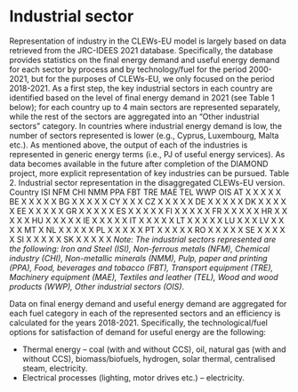 # Industrial sector
Representation of industry in the CLEWs-EU model is largely based on data retrieved from the JRC-IDEES 2021 database. Specifically, the database provides statistics on the final energy demand and useful energy demand for each sector by process and by technology/fuel for the period 2000-2021, but for the purposes of CLEWs-EU, we only focused on the period 2018-2021. As a first step, the key industrial sectors in each country are identified based on the level of final energy demand in 2021 (see Table 1 below); for each country up to 4 main sectors are represented separately, while the rest of the sectors are aggregated into an “Other industrial sectors” category. In countries where industrial energy demand is low, the number of sectors represented is lower (e.g., Cyprus, Luxembourg, Malta etc.). As mentioned above, the output of each of the industries is represented in generic energy terms (i.e., PJ of useful energy services). As data becomes available in the future after completion of the DIAMOND project, more explicit representation of key industries can be pursued.
Table 2. Industrial sector representation in the disaggregated CLEWs-EU version.
Country	ISI	NFM	CHI	NMM	PPA	FBT	TRE	MAE	TEL	WWP	OIS
AT	X		X	X	X						X
BE	X		X	X		X					X
BG		X	X	X		X					X
CY				X		X					X
CZ	X		X	X	X						X
DE	X		X	X	X						X
DK			X	X		X		X			X
EE					X	X		X		X	X
GR	X	X		X		X					X
ES	X		X	X		X					X
FI	X		X		X					X	X
FR			X	X	X	X					X
HR			X	X	X	X					X
HU			X	X		X		X			X
IE		X	X	X		X					X
IT	X		X	X				X			X
LT			X	X		X				X	X
LU	X			X							X
LV				X		X				X	X
MT											X
NL	X		X	X		X					X
PL	X		X	X		X					X
PT			X	X	X	X					X
RO	X	X	X	X							X
SE	X		X		X	X					X
SI	X		X	X				X			X
SK	X		X	X	X						X
_Note: The industrial sectors represented are the following: Iron and Steel (ISI), Non-ferrous metals (NFM), Chemical industry (CHI), Non-metallic minerals (NMM), Pulp, paper and printing (PPA), Food, beverages and tobacco (FBT), Transport equipment (TRE), Machinery equipment (MAE), Textiles and leather (TEL), Wood and wood products (WWP), Other industrial sectors (OIS)_.

Data on final energy demand and useful energy demand are aggregated for each fuel category in each of the represented sectors and an efficiency is calculated for the years 2018-2021. Specifically, the technological/fuel options for satisfaction of demand for useful energy are the following:
- Thermal energy – coal (with and without CCS), oil, natural gas (with and without CCS), biomass/biofuels, hydrogen, solar thermal, centralised steam, electricity.
- Electrical processes (lighting, motor drives etc.) – electricity.
